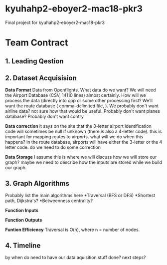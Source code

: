 # kyuhahp2-eboyer2-mac18-pkr3
Final project for kyuhahp2-eboyer2-mac18-pkr3

# Team Contract

## 1. Leading Qestion


## 2. Dataset Acquisision
**Data Format** 
Data from Openflights. What data do we want? We will need the Airport Database (CSV, 14110 lines) almost certainly. How will we process the data (directly into cpp or some other processing first?
We'll want the route database ( comma-delimited file, ). 
We probably don't want airline data? not sure how that would be useful.
Probably don't want planes database?
Probably don't want contry

**Data correction** 
it says on the site that the 3-letter airport identification code will sometimes be null if unknown (there is also a 4-letter code). this is important for mapping routes to airports. what will we do when this happens? in the route database, airports will have either the 3-letter or the 4 letter code. do we need to do some correction 


**Data Storage**
I assume this is where we will discuss how we will store our graph? maybe we need to describe how the inputs are stored while we build our graph. 

## 3. Graph Algorithms
Probably list the main algorithms here
*Traversal (BFS or DFS)
*Shortest path, Dijkstra's?
*Betweenness centrality?

**Function Inputs**

**Function Outputs**

**Funtion Efficiency**
Traversal is O(n), where n = number of nodes.


## 4. Timeline
by when do need to have our data aquisition stuff done?
next steps?